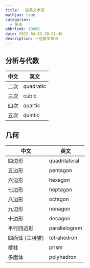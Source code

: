 ```yaml
---
title: 一些英文术语
mathjax: true
categories:
  - 英语
abbrlink: 18686
date: 2022-04-03 20:21:46
description: 一些数学单词.
---
```

## 分析与代数
中文|英文
---|---
二次|quadratic
三次|cubic
四次|quartic
五次|quintic

## 几何
中文|英文
---|---
四边形|quadrilateral
五边形|pentagon
六边形|hexagon
七边形|heptagon
八边形|octagon
九边形|nonagon
十边形|decagon
平行四边形|parallelogram
四面体 (三棱锥)|tetrahedron
棱柱|prism
多面体|polyhedron